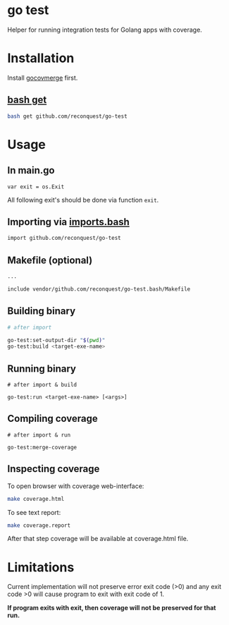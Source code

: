 # go test

Helper for running integration tests for Golang apps with coverage.

# Installation

Install [gocovmerge](https://github.com/wadey/gocovmerge) first.

## [bash get](https://github.com/reconquest/bash-get)

```bash
bash get github.com/reconquest/go-test
```

# Usage

## In main.go

```
var exit = os.Exit
```

All following exit's should be done via function `exit`.

## Importing via [imports.bash](https://github.com/reconquest/import.bash)

```bash
import github.com/reconquest/go-test
```

## Makefile (optional)

```bash
...

include vendor/github.com/reconquest/go-test.bash/Makefile
```

## Building binary

```bash
# after import

go-test:set-output-dir "$(pwd)"
go-test:build <target-exe-name>
```

## Running binary

```
# after import & build

go-test:run <target-exe-name> [<args>]
```

## Compiling coverage

```
# after import & run

go-test:merge-coverage
```

## Inspecting coverage

To open browser with coverage web-interface:

```bash
make coverage.html
```

To see text report:

```bash
make coverage.report
```

After that step coverage will be available at coverage.html file.

# Limitations

Current implementation will not preserve error exit code (>0) and any exit
code >0 will cause program to exit with exit code of 1.

**If program exits with exit, then coverage will not be preserved for that run.**
